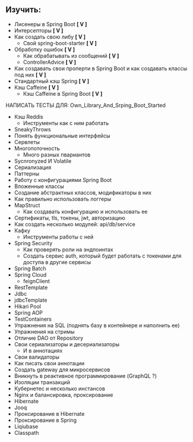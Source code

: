 ## Изучить:

- Лисенеры в Spring Boot **[ V ]**
- Интерсепторы **[ V ]**
- Как создать свою либу **[ V ]**
  - Свой spring-boot-starter **[ V ]**
- Обработку ошибок **[ V ]**
  - Как обрабатывать из сообщений **[ V ]**  
  - ControllerAdvice **[ V ]**
- Как создавать свои проперти в Spring Boot и как создавать классы под них **[ V ]**
- Стандартный кэш Spring **[ V ]**
- Кэш Caffeine **[ V ]**
  - Кэш Caffeine в Spring Boot **[ V ]**

НАПИСАТЬ ТЕСТЫ ДЛЯ:
    Own_Library_And_Srping_Boot_Started

- Кэш Reddis
  - Инструменты как с ним работать
- SneakyThrows
- Понять функциональные интерфейсы
- Сервлеты
- Многопоточность
  - Много разных пвариантов
- Sycnronyzed И Volatile
- Сериализация
- Паттерны
- Работу с конфигурациями Spring Boot
- Вложенные классы
- Создание абстрактных классов, модификаторы в них
- Как правильно использовать логгеры
- MapStruct
  - Как создавать конфигурацию и использовать ее
- Сертификаты, tls, токены, jwt, авторизацию
- Как создать несколько модулей: api/db/service
- Кафку
  - Инструменты работы с ней
- Spring Security
  - Как проверять роли на эндпоинтах
  - Создать сервис auth, который будет работать с токенами для доступа в другие сервисы
- Spring Batch
- Spring Cloud
  - feignClient
- RestTemplate
- Jdbc
- jdbcTemplate
- Hikari Pool
- Spring AOP
- TestContainers
- Упражнения на SQL (поднять базу в контейнере и наполнить ее)
- Упражнения на стримы
- Отличие DAO от Repository
- Свои сериализаторы и десериализаторы
  - И в аннотациях 
- Свои валидаторы
- Как писать свои аннотации
- Создать gateway для микросервисов
- Вникнуть в реактивное программирование (GraphQL ?)
- Изоляции транзакций
- Кубернетес и несколько инстансов
- Nginx и балансировка, проксирование
- Hibernate
- Jooq
- Проксирование в Hibernate
- Проксирование в Spring
- Liqiubase
- Classpath
